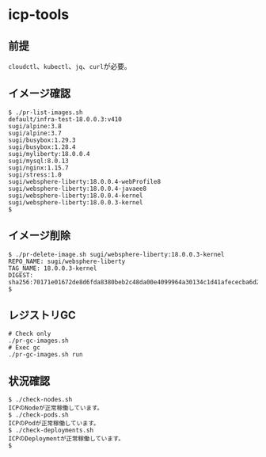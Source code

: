 # icp-tools

## 前提

`cloudctl`、`kubectl`、`jq`、`curl`が必要。

## イメージ確認

```shell
$ ./pr-list-images.sh
default/infra-test-18.0.0.3:v410
sugi/alpine:3.8
sugi/alpine:3.7
sugi/busybox:1.29.3
sugi/busybox:1.28.4
sugi/myliberty:18.0.0.4
sugi/mysql:8.0.13
sugi/nginx:1.15.7
sugi/stress:1.0
sugi/websphere-liberty:18.0.0.4-webProfile8
sugi/websphere-liberty:18.0.0.4-javaee8
sugi/websphere-liberty:18.0.0.4-kernel
sugi/websphere-liberty:18.0.0.3-kernel
$
```

## イメージ削除

```
$ ./pr-delete-image.sh sugi/websphere-liberty:18.0.0.3-kernel
REPO_NAME: sugi/websphere-liberty
TAG_NAME: 18.0.0.3-kernel
DIGEST: sha256:70171e01672de8d6fda8380beb2c48da00e4099964a30134c1d41afececba6d2
$
```

## レジストリGC

```shell
# Check only
./pr-gc-images.sh
# Exec gc
./pr-gc-images.sh run
```

## 状況確認

```
$ ./check-nodes.sh
ICPのNodeが正常稼働しています。
$ ./check-pods.sh
ICPのPodが正常稼働しています。
$ ./check-deployments.sh
ICPのDeploymentが正常稼働しています。
$
```